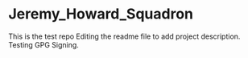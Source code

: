 # Jeremy_Howard_Squadron
This is the test repo
Editing the readme file to add project description. Testing GPG Signing.
